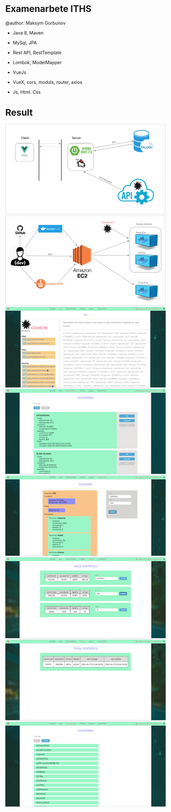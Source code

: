# Examenarbete ITHS 
@author: Maksym Gorbunov

* Java 8, Maven
* MySql, JPA
* Rest API, RestTemplate
* Lombok, ModelMapper 

* VueJs
* VueX, cors, moduls, router, axios 
* Js, Html. Css


# Result	
![](img/1.png)
![](img/2.png)
![](img/3.png)
![](img/4.png)
![](img/5.png)
![](img/6.png)
![](img/7.png)
![](img/8.png)

